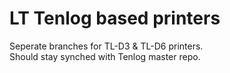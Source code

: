 # LT Tenlog based printers
Seperate branches for TL-D3 & TL-D6 printers.  
Should stay synched with Tenlog master repo.
